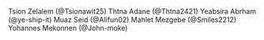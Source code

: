 Tsion Zelalem (@Tsionawit25)
Thtna Adane (@Thtna2421)
Yeabsira Abrham (@ye-ship-it)
Muaz Seid (@Alifun02)
Mahlet Mezgebe (@Smiles2212)
Yohannes Mekonnen (@John-moke)
